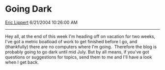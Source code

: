 # Going Dark

[Eric Lippert](https://social.msdn.microsoft.com/profile/Eric%20Lippert) 6/21/2004 10:26:00 AM

-----

 Hey all, at the end of this week I'm heading off on vacation for two weeks, I've got a metric boatload of work to get finished before I go, and (thankfully) there are no computers where I'm going.  Therefore the blog is probably going to go dark until mid July. But by all means, if you've got questions or suggestions for topics, send them to me and I'll have a look when I get back.

